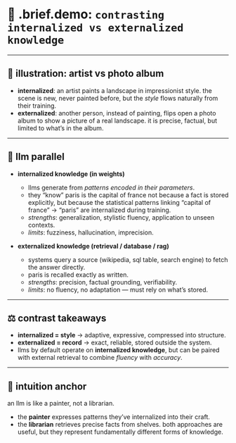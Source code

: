 # 🧩 .brief.demo: `contrasting internalized vs externalized knowledge`

---

## 🎨 illustration: artist vs photo album
- **internalized**: an artist paints a landscape in impressionist style. the scene is new, never painted before, but the *style* flows naturally from their training.
- **externalized**: another person, instead of painting, flips open a photo album to show a picture of a real landscape. it is precise, factual, but limited to what’s in the album.

---

## 🧠 llm parallel
- **internalized knowledge (in weights)**
  - llms generate from *patterns encoded in their parameters*.
  - they “know” paris is the capital of france not because a fact is stored explicitly, but because the statistical patterns linking “capital of france” → “paris” are internalized during training.
  - *strengths*: generalization, stylistic fluency, application to unseen contexts.
  - *limits*: fuzziness, hallucination, imprecision.

- **externalized knowledge (retrieval / database / rag)**
  - systems query a source (wikipedia, sql table, search engine) to fetch the answer directly.
  - paris is recalled exactly as written.
  - *strengths*: precision, factual grounding, verifiability.
  - *limits*: no fluency, no adaptation — must rely on what’s stored.

---

## ⚖️ contrast takeaways
- **internalized = style** → adaptive, expressive, compressed into structure.
- **externalized = record** → exact, reliable, stored outside the system.
- llms by default operate on **internalized knowledge**, but can be paired with external retrieval to combine *fluency* with *accuracy*.

---

## 🔑 intuition anchor
an llm is like a painter, not a librarian.
- the **painter** expresses patterns they’ve internalized into their craft.
- the **librarian** retrieves precise facts from shelves.
both approaches are useful, but they represent fundamentally different forms of knowledge.
